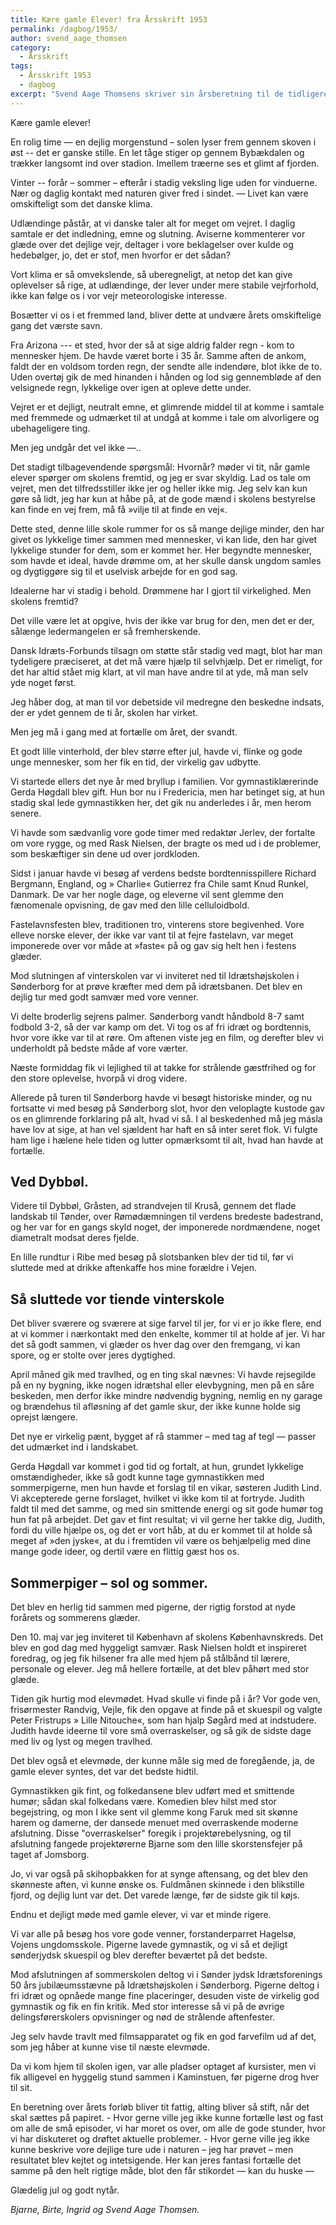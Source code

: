```yaml
---
title: Kære gamle Elever! fra Årsskrift 1953
permalink: /dagbog/1953/
author: svend_aage_thomsen
category:
  - Årsskrift
tags:
  - Årsskrift 1953
  - dagbog
excerpt: "Svend Aage Thomsens skriver sin årsberetning til de tidligere elever."
---
```


Kære gamle elever! 

En rolig time — en dejlig morgenstund – solen lyser frem gennem skoven i øst -- det er ganske stille. En let tåge stiger op gennem Bybækdalen og trækker langsomt ind over stadion. Imellem træerne ses et glimt af fjorden. 

Vinter -- forår – sommer – efterår i stadig veksling lige uden for vinduerne. Nær og daglig kontakt med naturen giver fred i sindet. — Livet kan være omskifteligt som det danske klima. 

Udlændinge påstår, at vi danske taler alt for meget om vejret. I daglig samtale er det indledning, emne og slutning. Aviserne kommenterer vor glæde over det dejlige vejr, deltager i vore beklagelser over kulde og hedebølger, jo, det er stof, men hvorfor er det sådan? 

Vort klima er så omvekslende, så uberegneligt, at netop det kan give oplevelser så rige, at udlændinge, der lever under mere stabile vejrforhold, ikke kan følge os i vor vejr meteorologiske interesse. 

Bosætter vi os i et fremmed land, bliver dette at undvære årets omskiftelige gang det værste savn. 

Fra Arizona --- et sted, hvor der så at sige aldrig falder regn - kom to mennesker hjem. De havde været borte i 35 år. Samme aften de ankom, faldt der en voldsom torden regn, der sendte alle indendøre, blot ikke de to. Uden overtøj gik de med hinanden i hånden og lod sig gennembløde af den velsignede regn, lykkelige over igen at opleve dette under. 

Vejret er et dejligt, neutralt emne, et glimrende middel til at komme i samtale med fremmede og udmærket til at undgå at komme i tale om alvorligere og ubehageligere ting. 

Men jeg undgår det vel ikke —.. 

Det stadigt tilbagevendende spørgsmål: Hvornår? møder vi tit, når gamle elever spørger om skolens fremtid, og jeg er svar skyldig. Lad os tale om vejret, men det tilfredsstiller ikke jer og heller ikke mig. Jeg selv kan kun gøre så lidt, jeg har kun at håbe på, at de gode mænd i skolens bestyrelse kan finde en vej frem, må få »vilje til at finde en vej«. 

Dette sted, denne lille skole rummer for os så mange dejlige minder, den har givet os lykkelige timer sammen med mennesker, vi kan lide, den har givet lykkelige stunder for dem, som er kommet her. Her begyndte mennesker, som havde et ideal, havde drømme om, at her skulle dansk ungdom samles og dygtiggøre sig til et uselvisk arbejde for en god sag. 

Idealerne har vi stadig i behold. Drømmene har I gjort til virkelighed. Men skolens fremtid? 

Det ville være let at opgive, hvis der ikke var brug for den, men det er der, sålænge ledermangelen er så fremherskende. 

Dansk Idræts-Forbunds tilsagn om støtte står stadig ved magt, blot har man tydeligere præciseret, at det må være hjælp til selvhjælp. Det er rimeligt, for det har altid stået mig klart, at vil man have andre til at yde, må man selv yde noget først. 

Jeg håber dog, at man til vor debetside vil medregne den beskedne indsats, der er ydet gennem de ti år, skolen har virket. 

Men jeg må i gang med at fortælle om året, der svandt. 

Et godt lille vinterhold, der blev større efter jul, havde vi, flinke og gode unge mennesker, som her fik en tid, der virkelig gav udbytte. 

Vi startede ellers det nye år med bryllup i familien. Vor gymnastiklærerinde Gerda Høgdall blev gift. Hun bor nu i Fredericia, men har betinget sig, at hun stadig skal lede gymnastikken her, det gik nu anderledes i år, men herom senere. 

Vi havde som sædvanlig vore gode timer med redaktør Jerlev, der fortalte om vore rygge, og med Rask Nielsen, der bragte os med ud i de problemer, som beskæftiger sin dene ud over jordkloden. 

Sidst i januar havde vi besøg af verdens bedste bordtennisspillere Richard Bergmann, England, og » Charlie« Gutierrez fra Chile samt Knud Runkel, Danmark. De var her nogle dage, og eleverne vil sent glemme den fænomenale opvisning, de gav med den lille celluloidbold. 

Fastelavnsfesten blev, traditionen tro, vinterens store begivenhed. Vore elleve norske elever, der ikke var vant til at fejre fastelavn, var meget imponerede over vor måde at »faste« på og gav sig helt hen i festens glæder. 

Mod slutningen af vinterskolen var vi inviteret ned til Idrætshøjskolen i Sønderborg for at prøve kræfter med dem på idrætsbanen. Det blev en dejlig tur med godt samvær med vore venner. 

Vi delte broderlig sejrens palmer. Sønderborg vandt håndbold 8-7 samt fodbold 3-2, så der var kamp om det. Vi tog os af fri idræt og bordtennis, hvor vore ikke var til at røre. Om aftenen viste jeg en film, og derefter blev vi underholdt på bedste måde af vore værter. 

Næste formiddag fik vi lejlighed til at takke for strålende gæstfrihed og for den store oplevelse, hvorpå vi drog videre. 

Allerede på turen til Sønderborg havde vi besøgt historiske minder, og nu fortsatte vi med besøg på Sønderborg slot, hvor den veloplagte kustode gav os en glimrende forklaring på alt, hvad vi så. I al beskedenhed må jeg másla have lov at sige, at han vel sjældent har haft en så inter seret flok. Vi fulgte ham lige i hælene hele tiden og lutter opmærksomt til alt, hvad han havde at fortælle. 

## Ved Dybbøl. 

Videre til Dybbøl, Gråsten, ad strandvejen til Kruså, gennem det flade landskab til Tønder, over Rømødæmningen til verdens bredeste badestrand, og her var for en gangs skyld noget, der imponerede nordmændene, noget diametralt modsat deres fjelde.
 
En lille rundtur i Ribe med besøg på slotsbanken blev der tid til, før vi sluttede med at drikke aftenkaffe hos mine forældre i Vejen. 

## Så sluttede vor tiende vinterskole

Det bliver sværere og sværere at sige farvel til jer, for vi er jo ikke flere, end at vi kommer i nærkontakt med den enkelte, kommer til at holde af jer. Vi har det så godt sammen, vi glæder os hver dag over den fremgang, vi kan spore, og er stolte over jeres dygtighed. 

April måned gik med travlhed, og en ting skal nævnes: Vi havde rejsegilde på en ny bygning, ikke nogen idrætshal eller elevbygning, men på en såre beskeden, men derfor ikke mindre nødvendig bygning, nemlig en ny garage og brændehus til afløsning af det gamle skur, der ikke kunne holde sig oprejst længere. 

Det nye er virkelig pænt, bygget af rå stammer – med tag af tegl — passer det udmærket ind i landskabet. 

Gerda Høgdall var kommet i god tid og fortalt, at hun, grundet lykkelige omstændigheder, ikke så godt kunne tage gymnastikken med sommerpigerne, men hun havde et forslag til en vikar, søsteren Judith Lind. Vi akcepterede gerne forslaget, hvilket vi ikke kom til at fortryde. Judith faldt til med det samme, og med sin smittende energi og sit gode humør tog hun fat på arbejdet. Det gav et fint resultat; vi vil gerne her takke dig, Judith, fordi du ville hjælpe os, og det er vort håb, at du er kommet til at holde så meget af »den jyske«, at du i fremtiden vil være os behjælpelig med dine mange gode ideer, og dertil være en flittig gæst hos os. 

## Sommerpiger – sol og sommer. 

Det blev en herlig tid sammen med pigerne, der rigtig forstod at nyde forårets og sommerens glæder. 

Den 10. maj var jeg inviteret til København af skolens Københavnskreds. Det blev en god dag med hyggeligt samvær. Rask Nielsen holdt et inspireret foredrag, og jeg fik hilsener fra alle med hjem på stålbånd til lærere, personale og elever. Jeg må hellere fortælle, at det blev påhørt med stor glæde.

Tiden gik hurtig mod elevmødet. Hvad skulle vi finde på i år? Vor gode ven, frisørmester Randvig, Vejle, fik den opgave at finde på et skuespil og valgte Peter Fristrups » Lille Nitouche«, som han hjalp Søgård med at indstudere. Judith havde ideerne til vore små overraskelser, og så gik de sidste dage med liv og lyst og megen travlhed. 

Det blev også et elevmøde, der kunne måle sig med de foregående, ja, de gamle elever syntes, det var det bedste hidtil. 

Gymnastikken gik fint, og folkedansene blev udført med et smittende humør; sådan skal folkedans være. Komedien blev hilst med stor begejstring, og mon I ikke sent vil glemme kong Faruk med sit skønne harem og damerne, der dansede menuet med overraskende moderne afslutning. Disse "overraskelser" foregik i projektørebelysning, og til afslutning fangede projektørerne Bjarne som den lille skorstensfejer på taget af Jomsborg. 

Jo, vi var også på skihopbakken for at synge aftensang, og det blev den skønneste aften, vi kunne ønske os. Fuldmånen skinnede i den blikstille fjord, og dejlig lunt var det. Det varede længe, før de sidste gik til køjs. 

Endnu et dejligt møde med gamle elever, vi var et minde rigere. 

Vi var alle på besøg hos vore gode venner, forstanderparret Hagelsø, Vojens ungdomsskole. Pigerne lavede gymnastik, og vi så et dejligt sønderjydsk skuespil og blev derefter beværtet på det bedste. 

Mod afslutningen af sommerskolen deltog vi i Sønder jydsk Idrætsforenings 50 års jubilæumsstævne på Idrætshøjskolen i Sønderborg. Pigerne deltog i fri idræt og opnåede mange fine placeringer, desuden viste de virkelig god gymnastik og fik en fin kritik. Med stor interesse så vi på de øvrige delingsførerskolers opvisninger og nød de strålende aftenfester. 

Jeg selv havde travlt med filmsapparatet og fik en god farvefilm ud af det, som jeg håber at kunne vise til næste elevmøde. 

Da vi kom hjem til skolen igen, var alle pladser optaget af kursister, men vi fik alligevel en hyggelig stund sammen i Kaminstuen, før pigerne drog hver til sit. 

En beretning over årets forløb bliver tit fattig, alting bliver så stift, når det skal sættes på papiret. - Hvor gerne ville jeg ikke kunne fortælle løst og fast om alle de små episoder, vi har moret os over, om alle de gode stunder, hvor vi har diskuteret og drøftet aktuelle problemer. - Hvor gerne ville jeg ikke kunne beskrive vore dejlige ture ude i naturen – jeg har prøvet – men resultatet blev kejtet og intetsigende. Her kan jeres fantasi fortælle det samme på den helt rigtige måde, blot den får stikordet — kan du huske — 

Glædelig jul og godt nytår. 

_Bjarne, Birte, Ingrid og Svend Aage Thomsen._
